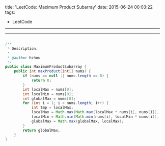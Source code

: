 title: 'LeetCode: Maximum Product Subarray'
date: 2015-06-24 00:03:22
tags:
 - LeetCode
---
<hr/>    

```java

/**
 * Description:
 *
 * @author hzhou
 */
public class MaximumProductSubarray {
	public int maxProduct(int[] nums) {
		if (nums == null || nums.length == 0) {
			return 0;
		}
		int localMax = nums[0];
		int localMin = nums[0];
		int globalMax = nums[0];
		for (int i = 1; i < nums.length; i++) {
			int tmp = localMax;
			localMax = Math.max(Math.max(localMax * nums[i], nums[i]), localMin * nums[i]);
			localMin = Math.min(Math.min(nums[i], localMin * nums[i]), tmp * nums[i]);
			globalMax = Math.max(globalMax, localMax);
		}
		return globalMax;
	}
}
```
